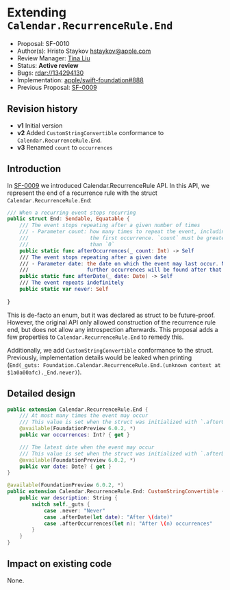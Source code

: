 # Extending `Calendar.RecurrenceRule.End`


* Proposal: SF-0010
* Author(s): Hristo Staykov <hstaykov@apple.com>
* Review Manager: [Tina Liu](https://github.com/itingliu)
* Status: **Active review**
* Bugs: <rdar://134294130>
* Implementation: [apple/swift-foundation#888](https://github.com/apple/swift-foundation/pull/888)
* Previous Proposal: [SF-0009](0009-calendar-recurrence-rule.md)

## Revision history

* **v1** Initial version
* **v2** Added `CustomStringConvertible` conformance to `Calendar.RecurrenceRule.End`.
* **v3** Renamed `count` to `occurrences`

## Introduction

In [SF-0009](0009-calendar-recurrence-rule.md) we introduced Calendar.RecurrenceRule API. In this API, we represent the end of a recurrence rule with the struct `Calendar.RecurrenceRule.End`:

```swift
/// When a recurring event stops recurring
public struct End: Sendable, Equatable {
    /// The event stops repeating after a given number of times
    /// - Parameter count: how many times to repeat the event, including
    ///                    the first occurrence. `count` must be greater
    ///                    than `0`
    public static func afterOccurrences(_ count: Int) -> Self
    /// The event stops repeating after a given date
    /// - Parameter date: the date on which the event may last occur. No
    ///                   further occurrences will be found after that
    public static func afterDate(_ date: Date) -> Self
    /// The event repeats indefinitely
    public static var never: Self
    
}
```

This is de-facto an enum, but it was declared as struct to be future-proof. However, the original API only allowed construction of the recurrence rule end, but does not allow any introspection afterwards. This proposal adds a few properties to `Calendar.RecurrenceRule.End` to remedy this.

Additionally, we add `CustomStringConvertible` conformance to the struct. Previously, implementation details would be leaked when printing (`End(_guts: Foundation.Calendar.RecurrenceRule.End.(unknown context at $1a0a00afc)._End.never)`).

## Detailed design

```swift
public extension Calendar.RecurrenceRule.End {
    /// At most many times the event may occur
    /// This value is set when the struct was initialized with `.afterOccurrences()`
    @available(FoundationPreview 6.0.2, *)
    public var occurrences: Int? { get }

    /// The latest date when the event may occur
    /// This value is set when the struct was initialized with `.afterDate()`
    @available(FoundationPreview 6.0.2, *)
    public var date: Date? { get }
}

@available(FoundationPreview 6.0.2, *)
public extension Calendar.RecurrenceRule.End: CustomStringConvertible {
    public var description: String {
        switch self._guts {
            case .never: "Never"
            case .afterDate(let date): "After \(date)"
            case .afterOccurrences(let n): "After \(n) occurrences"
        }
    }
}
```

## Impact on existing code

None.
